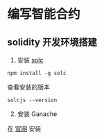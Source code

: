 # 编写智能合约

## solidity 开发环境搭建

1. 安装 [solc](https://www.npmjs.com/package/solc)

```shell
npm install -g solc
```

查看安装的版本

```shell
solcjs --version
```

2. 安装 Ganache

在 [官网](https://trufflesuite.com/ganache/) 安装
